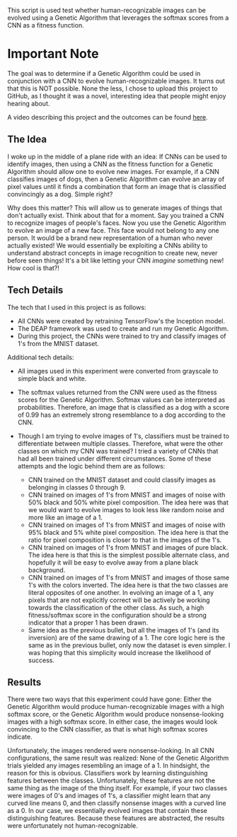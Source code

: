This script is used test whether human-recognizable images can be evolved using a Genetic Algorithm that leverages the softmax scores from a CNN as a fitness function.

#  Important Note

The goal was to determine if a Genetic Algorithm could be used in conjunction with a CNN to evolve human-recognizable images.  It turns out that this is NOT possible.  None the less, I chose to upload this project to GitHub, as I thought it was a novel, interesting idea that people might enjoy hearing about.

A video describing this project and the outcomes can be found [here](https://www.youtube.com/watch?v=3h3L5joNXyY).

## The Idea

I woke up in the middle of a plane ride with an idea:  If CNNs can be used to identify images, then using a CNN as the fitness function for a Genetic Algorithm should allow one to evolve new images.  For example, if a CNN classifies images of dogs, then a Genetic Algorithm can evolve an array of pixel values until it finds a combination that form an image that is classified convincingly as a dog.  Simple right?

Why does this matter?  This will allow us to generate images of things that don't actually exist.  Think about that for a moment.  Say you trained a CNN to recognize images of people's faces.  Now you use the Genetic Algorithm to evolve an image of a new face.  This face would not belong to any one person.  It would be a brand new representation of a human who never actually existed!  We would essentially be exploiting a CNNs ability to understand abstract concepts in image recognition to create new, never before seen things!  It's a bit like letting your CNN *imagine* something new!  How cool is that?!

##  Tech Details

The tech that I used in this project is as follows:

*  All CNNs were created by retraining TensorFlow's the Inception model.
*  The DEAP framework was used to create and run my Genetic Algorithm.
*  During this project, the CNNs were trained to try and classify images of 1's from the MNIST dataset.

Additional tech details:

* All images used in this experiment were converted from grayscale to simple black and white.
* The softmax values returned from the CNN were used as the fitness scores for the Genetic Algorithm.  Softmax values can be interpreted as probabilities.  Therefore, an image that is classified as a dog with a score of 0.99 has an extremely strong resemblance to a dog according to the CNN.
* Though I am trying to evolve images of 1's, classifiers must be trained to differentiate between multiple classes.  Therefore, what were the other classes on which my CNN was trained?  I tried a variety of CNNs that had all been trained under different circumstances.  Some of these attempts and the logic behind them are as follows:

  -  CNN trained on the MNIST dataset and could classify images as belonging in classes 0 through 9.
  -  CNN trained on images of 1's from MNIST and images of noise with 50% black and 50% white pixel composition.  The idea here was that we would want to evolve images to look less like random noise and more like an image of a 1.
  -  CNN trained on images of 1's from MNIST and images of noise with 95% black and 5% white pixel composition.  The idea here is that the ratio for pixel composition is closer to that in the images of the 1's.
  -  CNN trained on images of 1's from MNIST and images of pure black.  The idea here is that this is the simplest possible alternate class, and hopefully it will be easy to evolve away from a plane black background.
  -  CNN trained on images of 1's from MNIST and images of those same 1's with the colors inverted.  The idea here is that the two classes are literal opposites of one another.  In evolving an image of a 1, any pixels that are not explicitly correct will be actively be working towards the classification of the other class.  As such, a high fitness/softmax score in the configuration should be a strong indicator that a proper 1 has been drawn.
  -  Same idea as the previous bullet, but all the images of 1's (and its inversion) are of the same drawing of a 1.  The core logic here is the same as in the previous bullet, only now the dataset is even simpler.  I was hoping that this simplicity would increase the likelihood of success.  

## Results

There were two ways that this experiment could have gone:  Either the Genetic Algorithm would produce human-recognizable images with a high softmax score, or the Genetic Algorithm would produce nonsense-looking images with a high softmax score.  In either case, the images would look convincing to the CNN classifier, as that is what high softmax scores indicate.

Unfortunately, the images rendered were nonsense-looking.  In all CNN configurations, the same result was realized: None of the Genetic Algorithm trials yielded any images resembling an image of a 1.  In hindsight, the reason for this is obvious.  Classifiers work by learning distinguishing features between the classes.  Unfortunately, these features are not the same thing as the image of the thing itself.  For example, if your two classes were images of 0's and images of 1's, a classifier might learn that any curved line means 0, and then classify nonsense images with a curved line as a 0.  In our case, we essentially evolved images that contain these distinguishing features.  Because these features are abstracted, the results were unfortunately not human-recognizable.












